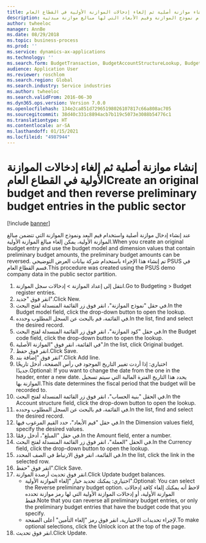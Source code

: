 ```yaml
---
title: إنشاء موازنة أصلية ثم إلغاء إدخالات الموازنة الأولية في القطاع العام
description: يوفر هذا الموضوع معلومات حول كيفية إنشاء إدخال موازنة أصلي وعكسه باستخدام نموذج الموازنة وقيم الأبعاد التي لها مبالغ موازنة مبدئية.
author: twheeloc
manager: AnnBe
ms.date: 08/29/2018
ms.topic: business-process
ms.prod: ''
ms.service: dynamics-ax-applications
ms.technology: ''
ms.search.form: BudgetTransaction, BudgetAccountStructureLookup, BudgetTransactionMultiPost
audience: Application User
ms.reviewer: roschlom
ms.search.region: Global
ms.search.industry: Service industries
ms.author: twheeloc
ms.search.validFrom: 2016-06-30
ms.dyn365.ops.version: Version 7.0.0
ms.openlocfilehash: 134e2ca851d72965198026107817c66a808ac705
ms.sourcegitcommit: 38d40c331c8894acb7b119c5073e3088b54776c1
ms.translationtype: HT
ms.contentlocale: ar-SA
ms.lasthandoff: 01/15/2021
ms.locfileid: "4987944"
---
```

# <a name="create-an-original-budget-and-then-reverse-preliminary-budget-entries-in-the-public-sector"></a><span data-ttu-id="3d1f1-103">إنشاء موازنة أصلية ثم إلغاء إدخالات الموازنة الأولية في القطاع العام</span><span class="sxs-lookup"><span data-stu-id="3d1f1-103">Create an original budget and then reverse preliminary budget entries in the public sector</span></span>

[!include [banner](../../includes/banner.md)]

<span data-ttu-id="3d1f1-104">عند إنشاء إدخال موازنة أصلية واستخدام قيم البعد ونموذج الموازنة التي تتضمن مبالغ الموازنة الأولية، يمكن إلغاء مبالغ الموازنة الأولية.</span><span class="sxs-lookup"><span data-stu-id="3d1f1-104">When you create an original budget entry and use the budget model and dimension values that contain preliminary budget amounts, the preliminary budget amounts can be reversed.</span></span> <span data-ttu-id="3d1f1-105">تم إنشاء هذا الإجراء باستخدام شركة بيانات العرض التوضيحي PSUS في قسم القطاع العام.</span><span class="sxs-lookup"><span data-stu-id="3d1f1-105">This procedure was created using the PSUS demo company data in the public sector partition.</span></span>

1. <span data-ttu-id="3d1f1-106">انتقل إلى إعداد الموازنة > إدخالات سجل الموازنة.</span><span class="sxs-lookup"><span data-stu-id="3d1f1-106">Go to Budgeting > Budget register entries.</span></span>
2. <span data-ttu-id="3d1f1-107">انقر فوق "جديد".</span><span class="sxs-lookup"><span data-stu-id="3d1f1-107">Click New.</span></span>
3. <span data-ttu-id="3d1f1-108">في حقل "‏‫نموذج الموازنة‬"، انقر فوق زر القائمة المنسدلة لفتح البحث.</span><span class="sxs-lookup"><span data-stu-id="3d1f1-108">In the Budget model field, click the drop-down button to open the lookup.</span></span>
4. <span data-ttu-id="3d1f1-109">في القائمة، قم بالبحث عن السجل المطلوب وحدده.</span><span class="sxs-lookup"><span data-stu-id="3d1f1-109">In the list, find and select the desired record.</span></span>
5. <span data-ttu-id="3d1f1-110">في حقل "‏‫كود الموازنة‬"، انقر فوق زر القائمة المنسدلة لفتح البحث.</span><span class="sxs-lookup"><span data-stu-id="3d1f1-110">In the Budget code field, click the drop-down button to open the lookup.</span></span>
6. <span data-ttu-id="3d1f1-111">في القائمة، انقر فوق "الموازنة الأصلية".</span><span class="sxs-lookup"><span data-stu-id="3d1f1-111">In the list, click Original budget.</span></span>
7. <span data-ttu-id="3d1f1-112">انقر فوق حفظ.</span><span class="sxs-lookup"><span data-stu-id="3d1f1-112">Click Save.</span></span>
8. <span data-ttu-id="3d1f1-113">انقر فوق "إضافة بند".</span><span class="sxs-lookup"><span data-stu-id="3d1f1-113">Click Add line.</span></span>
9. <span data-ttu-id="3d1f1-114">اختياري: إذا أردت تغيير التاريخ الموجود في رأس الصفحة، أدخل تاريخًا جديدًا.</span><span class="sxs-lookup"><span data-stu-id="3d1f1-114">Optional: If you want to change the date from the one in the header, enter a new date.</span></span> <span data-ttu-id="3d1f1-115">يحدد هذا التاريخ الفترة المالية التي سيتم تسجيل الموازنة بها.</span><span class="sxs-lookup"><span data-stu-id="3d1f1-115">This date determines the fiscal period that the budget will be recorded to.</span></span>
10. <span data-ttu-id="3d1f1-116">في الحقل "بنية الحساب"، انقر فوق زر القائمة المنسدلة لفتح البحث.</span><span class="sxs-lookup"><span data-stu-id="3d1f1-116">In the Account structure field, click the drop-down button to open the lookup.</span></span>
11. <span data-ttu-id="3d1f1-117">في القائمة، قم بالبحث عن السجل المطلوب وحدده.</span><span class="sxs-lookup"><span data-stu-id="3d1f1-117">In the list, find and select the desired record.</span></span>
12. <span data-ttu-id="3d1f1-118">في حقل "‏‫قيم الأبعاد‬"، حدد القيم المرغوب فيها.</span><span class="sxs-lookup"><span data-stu-id="3d1f1-118">In the Dimension values field, specify the desired values.</span></span>
13. <span data-ttu-id="3d1f1-119">في حقل "المبلغ"، أدخل رقمًا.</span><span class="sxs-lookup"><span data-stu-id="3d1f1-119">In the Amount field, enter a number.</span></span>
14. <span data-ttu-id="3d1f1-120">في الحقل "العملة"، انقر فوق زر القائمة المنسدلة لفتح البحث.</span><span class="sxs-lookup"><span data-stu-id="3d1f1-120">In the Currency field, click the drop-down button to open the lookup.</span></span>
15. <span data-ttu-id="3d1f1-121">في القائمة، انقر فوق الارتباط في الصف المحدد.</span><span class="sxs-lookup"><span data-stu-id="3d1f1-121">In the list, click the link in the selected row.</span></span>
16. <span data-ttu-id="3d1f1-122">انقر فوق "حفظ".</span><span class="sxs-lookup"><span data-stu-id="3d1f1-122">Click Save.</span></span>
17. <span data-ttu-id="3d1f1-123">انقر فوق تحديث أرصدة الموازنة.</span><span class="sxs-lookup"><span data-stu-id="3d1f1-123">Click Update budget balances.</span></span>
    * <span data-ttu-id="3d1f1-124">اختياري: يمكنك تحديد خيار "إلغاء الموازنة الأولية".</span><span class="sxs-lookup"><span data-stu-id="3d1f1-124">Optional: You can select the Reverse preliminary budget option.</span></span> <span data-ttu-id="3d1f1-125">لاحظ أنه يمكنك إلغاء كافة إدخالات الموازنة الأولية، أو إدخالات الموازنة الأولية التي لها رمز موازنة تحدده فقط.</span><span class="sxs-lookup"><span data-stu-id="3d1f1-125">Note that you can reverse all preliminary budget entries, or only the preliminary budget entries that have the budget code that you specify.</span></span>  
    * <span data-ttu-id="3d1f1-126">لإجراء تحديدات الاختيارية، انقر فوق رمز "إلغاء التأمين" أعلى الصفحة.</span><span class="sxs-lookup"><span data-stu-id="3d1f1-126">To make optional selections, click the Unlock icon at the top of the page.</span></span>  
18. <span data-ttu-id="3d1f1-127">انقر فوق تحديث.</span><span class="sxs-lookup"><span data-stu-id="3d1f1-127">Click Update.</span></span>

